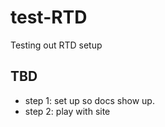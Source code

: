 # test-RTD
Testing out RTD setup

## TBD

- step 1: set up so docs show up.
- step 2: play with site